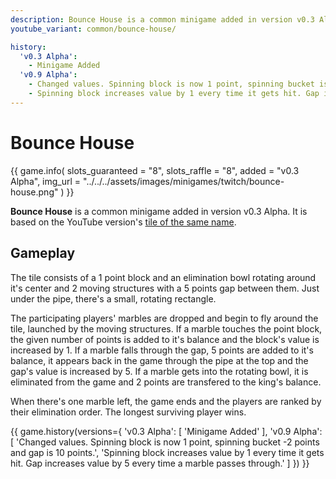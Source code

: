 ```yaml
---
description: Bounce House is a common minigame added in version v0.3 Alpha. It's based on the YouTuve version of the same name.
youtube_variant: common/bounce-house/

history:
  'v0.3 Alpha':
    - Minigame Added
  'v0.9 Alpha':
    - Changed values. Spinning block is now 1 point, spinning bucket is -2 points and gap is 10 points.
    - Spinning block increases value by 1 every time it gets hit. Gap increases value by 5 every time a player passes through it.
---
```


# Bounce House

{{ game.info(
  slots_guaranteed = "8",
  slots_raffle = "8",
  added = "v0.3 Alpha",
  img_url = "../../../assets/images/minigames/twitch/bounce-house.png"
) }}

**Bounce House** is a common minigame added in version v0.3 Alpha. It is based on the YouTube version's [tile of the same name](../../youtube-minigames/common/bounce-house.md).

## Gameplay

The tile consists of a 1 point block and an elimination bowl rotating around it's center and 2 moving structures with a 5 points gap between them. Just under the pipe, there's a small, rotating rectangle.

The participating players' marbles are dropped and begin to fly around the tile, launched by the moving structures. If a marble touches the point block, the given number of points is added to it's balance and the block's value is increased by 1. If a marble falls through the gap, 5 points are added to it's balance, it appears back in the game through the pipe at the top and the gap's value is increased by 5. If a marble gets into the rotating bowl, it is eliminated from the game and 2 points are transfered to the king's balance.

When there's one marble left, the game ends and the players are ranked by their elimination order. The longest surviving player wins.

{{ game.history(versions={
  'v0.3 Alpha': [
    'Minigame Added'
  ],
  'v0.9 Alpha': [
    'Changed values. Spinning block is now 1 point, spinning bucket -2 points and gap is 10 points.',
    'Spinning block increases value by 1 every time it gets hit. Gap increases value by 5 every time a marble passes through.'
  ]
}) }}